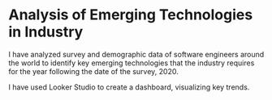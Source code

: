# Analysis of Emerging Technologies in Industry

I have analyzed survey and demographic data of software engineers around the world to identify key emerging technologies that the industry requires for the year following the date of the survey, 2020.

I have used Looker Studio to create a dashboard, visualizing key trends.
